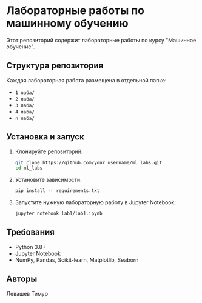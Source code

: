 # Лабораторные работы по машинному обучению

Этот репозиторий содержит лабораторные работы по курсу "Машинное обучение".

## Структура репозитория
Каждая лабораторная работа размещена в отдельной папке:
- `1 лаба/` 
- `2 лаба/` 
- `3 лаба/`
- `4 лаба/` 
- `n лаба/` 

## Установка и запуск

1. Клонируйте репозиторий:
   ```sh
   git clone https://github.com/your_username/ml_labs.git
   cd ml_labs
   ```

2. Установите зависимости:
   ```sh
   pip install -r requirements.txt
   ```

3. Запустите нужную лабораторную работу в Jupyter Notebook:
   ```sh
   jupyter notebook lab1/lab1.ipynb
   ```

## Требования
- Python 3.8+
- Jupyter Notebook
- NumPy, Pandas, Scikit-learn, Matplotlib, Seaborn

## Авторы
Левашев Тимур
